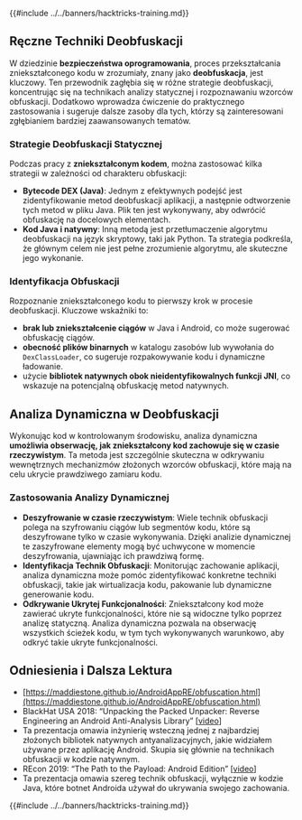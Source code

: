 {{#include ../../banners/hacktricks-training.md}}

## Ręczne **Techniki Deobfuskacji**

W dziedzinie **bezpieczeństwa oprogramowania**, proces przekształcania zniekształconego kodu w zrozumiały, znany jako **deobfuskacja**, jest kluczowy. Ten przewodnik zagłębia się w różne strategie deobfuskacji, koncentrując się na technikach analizy statycznej i rozpoznawaniu wzorców obfuskacji. Dodatkowo wprowadza ćwiczenie do praktycznego zastosowania i sugeruje dalsze zasoby dla tych, którzy są zainteresowani zgłębianiem bardziej zaawansowanych tematów.

### **Strategie Deobfuskacji Statycznej**

Podczas pracy z **zniekształconym kodem**, można zastosować kilka strategii w zależności od charakteru obfuskacji:

- **Bytecode DEX (Java)**: Jednym z efektywnych podejść jest zidentyfikowanie metod deobfuskacji aplikacji, a następnie odtworzenie tych metod w pliku Java. Plik ten jest wykonywany, aby odwrócić obfuskację na docelowych elementach.
- **Kod Java i natywny**: Inną metodą jest przetłumaczenie algorytmu deobfuskacji na język skryptowy, taki jak Python. Ta strategia podkreśla, że głównym celem nie jest pełne zrozumienie algorytmu, ale skuteczne jego wykonanie.

### **Identyfikacja Obfuskacji**

Rozpoznanie zniekształconego kodu to pierwszy krok w procesie deobfuskacji. Kluczowe wskaźniki to:

- **brak lub zniekształcenie ciągów** w Java i Android, co może sugerować obfuskację ciągów.
- **obecność plików binarnych** w katalogu zasobów lub wywołania do `DexClassLoader`, co sugeruje rozpakowywanie kodu i dynamiczne ładowanie.
- użycie **bibliotek natywnych obok nieidentyfikowalnych funkcji JNI**, co wskazuje na potencjalną obfuskację metod natywnych.

## **Analiza Dynamiczna w Deobfuskacji**

Wykonując kod w kontrolowanym środowisku, analiza dynamiczna **umożliwia obserwację, jak zniekształcony kod zachowuje się w czasie rzeczywistym**. Ta metoda jest szczególnie skuteczna w odkrywaniu wewnętrznych mechanizmów złożonych wzorców obfuskacji, które mają na celu ukrycie prawdziwego zamiaru kodu.

### **Zastosowania Analizy Dynamicznej**

- **Deszyfrowanie w czasie rzeczywistym**: Wiele technik obfuskacji polega na szyfrowaniu ciągów lub segmentów kodu, które są deszyfrowane tylko w czasie wykonywania. Dzięki analizie dynamicznej te zaszyfrowane elementy mogą być uchwycone w momencie deszyfrowania, ujawniając ich prawdziwą formę.
- **Identyfikacja Technik Obfuskacji**: Monitorując zachowanie aplikacji, analiza dynamiczna może pomóc zidentyfikować konkretne techniki obfuskacji, takie jak wirtualizacja kodu, pakowanie lub dynamiczne generowanie kodu.
- **Odkrywanie Ukrytej Funkcjonalności**: Zniekształcony kod może zawierać ukryte funkcjonalności, które nie są widoczne tylko poprzez analizę statyczną. Analiza dynamiczna pozwala na obserwację wszystkich ścieżek kodu, w tym tych wykonywanych warunkowo, aby odkryć takie ukryte funkcjonalności.

## Odniesienia i Dalsza Lektura

- [https://maddiestone.github.io/AndroidAppRE/obfuscation.html](https://maddiestone.github.io/AndroidAppRE/obfuscation.html)
- BlackHat USA 2018: “Unpacking the Packed Unpacker: Reverse Engineering an Android Anti-Analysis Library” \[[video](https://www.youtube.com/watch?v=s0Tqi7fuOSU)]
- Ta prezentacja omawia inżynierię wsteczną jednej z najbardziej złożonych bibliotek natywnych antyanalizacyjnych, jakie widziałem używane przez aplikację Android. Skupia się głównie na technikach obfuskacji w kodzie natywnym.
- REcon 2019: “The Path to the Payload: Android Edition” \[[video](https://recon.cx/media-archive/2019/Session.005.Maddie_Stone.The_path_to_the_payload_Android_Edition-J3ZnNl2GYjEfa.mp4)]
- Ta prezentacja omawia szereg technik obfuskacji, wyłącznie w kodzie Java, które botnet Androida używał do ukrywania swojego zachowania.

{{#include ../../banners/hacktricks-training.md}}
